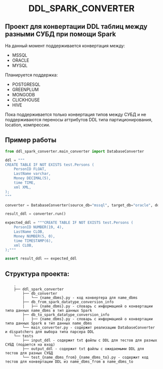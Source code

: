 # <p align="center"> DDL_SPARK_CONVERTER </p>

## Проект для конвертации DDL таблиц между разными СУБД при помощи Spark

На данный момент поддерживается конвертация между:
* MSSQL
* ORACLE
* MYSQL

Планируется поддержка:

* POSTGRESQL
* GREENPLUM
* MONGODB
* CLICKHOUSE
* HIVE

Пока поддерживается только конвертация типов между СУБД и не поддерживаются переносы аттрибутов DDL типа партиционирования, location, компрессии.

## Пример работы
```python
from ddl_spark_converter.main_converter import DatabaseConverter

ddl = """
CREATE TABLE IF NOT EXISTS test.Persons (
    PersonID FLOAT,
    LastName varchar,
    Money DECIMAL(5),
    time TIME,
    xml XML,
);
"""

converter = DatabaseConverter(source_db="mssql", target_db="oracle", ddl_text=ddl)

result_ddl = converter.run()

expected_ddl = """CREATE TABLE IF NOT EXISTS test.Persons (
    PersonID NUMBER(19, 4),
    LastName CLOB,
    Money NUMBER(5, 0),
    time TIMESTAMP(6),
    xml CLOB,
);"""

assert result_ddl == expected_ddl

```

## Структура проекта:

```
    .
    ├── ddl_spark_converter
        ├── db_converter
        |   └── {name_dbms}.py - код конвертера для name_dbms
        ├── db_from_spark_datatype_conversion_info
        |   ├── {name_dbms}.py - словарь с информацией о конвертации типа данных name_dbms в тип данных Spark
        ├── db_to_spark_datatype_conversion_info
        |   ├── {name_dbms}.py - словарь с информацией о конвертации типа данных Spark в тип данных name_dbms
        └── main_converter.py - содержит реализацию DatabaseConverter и dispatchers для выбора типа парсера DDL
    └── tests
        ├── input_ddl - содержит txt файлы с DDL для тестов для разных СУБД (подается на вход)
        ├── output_ddl - содержит txt файлы с ожидаемыми DDL для тестов для разных СУБД
        └── test_{name_dbms_from}_{name_dbms_to}.py - содержит код тестов для конвертации DDL из name_dbms_from в name_dbms_to


```